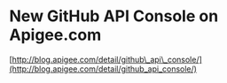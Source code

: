 <!--
id: 4960057245
link: http://tumblr.atmos.org/post/4960057245/new-github-api-console-on-apigee-com
slug: new-github-api-console-on-apigee-com
date: Tue Apr 26 2011 10:33:44 GMT-0700 (PDT)
publish: 2011-04-026
tags: 
title: New GitHub API Console on Apigee.com
-->


New GitHub API Console on Apigee.com
====================================

[http://blog.apigee.com/detail/github\_api\_console/](http://blog.apigee.com/detail/github_api_console/)

